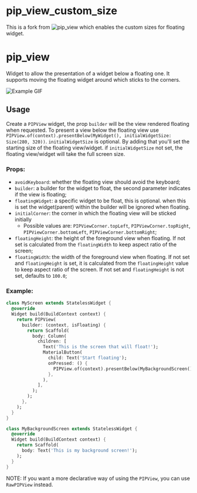 # pip_view_custom_size

This is a fork from ![pip_view](https://github.com/lslv1243/pip_view) which enables the custom sizes for floating widget. 


# pip_view

Widget to allow the presentation of a widget below a floating one. It supports moving the floating widget around which sticks to the corners.

![Example GIF](https://github.com/lslv1243/pip_view/raw/master/doc/example.gif)

## Usage

Create a `PIPView` widget, the prop `builder` will be the view rendered floating when requested. To present a view below the floating view use `PIPView.of(context).presentBelow(MyWidget(), initialWidgetSize: Size(280, 320))`. `initialWidgetSize` is optional. By adding that you'll set the starting size of the floating view/widget. if `initialWidgetSize` not set, the floating view/widget will take the full screen size.

### Props:

- `avoidKeyboard`: whether the floating view should avoid the keyboard;
- `builder`: a builder for the widget to float, the second parameter indicates if the view is floating;
- `floatingWidget`: a specific widget to be float, this is optional. when this is set the widget(parent) within the builder will be ignored when floating.
- `initialCorner`: the corner in which the floating view will be sticked initially
  - Possible values are: `PIPViewCorner.topLeft`, `PIPViewCorner.topRight`, `PIPViewCorner.bottomLeft`, `PIPViewCorner.bottomRight`;
- `floatingHeight`: the height of the foreground view when floating. If not set is calculated from the `floatingWidth` to keep aspect ratio of the screen;
- `floatingWidth`: the width of the foreground view when floating. If not set and `floatingHeight` is set, it is calculated from the `floatingHeight` value to keep aspect ratio of the screen. If not set and `floatingHeight` is not set, defaults to `100.0`;

### Example:

``` dart
class MyScreen extends StatelessWidget {
  @override
  Widget build(BuildContext context) {
    return PIPView(
      builder: (context, isFloating) {
        return Scaffold(
          body: Column(
            children: [
              Text('This is the screen that will float!');
              MaterialButton(
                child: Text('Start floating');
                onPressed: () {
                  PIPView.of(context).presentBelow(MyBackgroundScreen(), initialWidgetSize: Size(320, 280));
                },
              ),
            ],
          );
        );
      },
    );
  }
}

class MyBackgroundScreen extends StatelessWidget {
  @override
  Widget build(BuildContext context) {
    return Scaffold(
      body: Text('This is my background screen!');
    );
  }
}
```

NOTE: If you want a more declarative way of using the `PIPView`, you can use `RawPIPView` instead.
